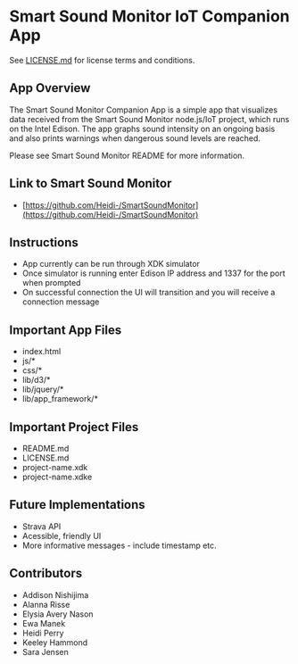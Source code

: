 Smart Sound Monitor IoT Companion App
===================================

See [LICENSE.md](LICENSE.md) for license terms and conditions.

App Overview
------------
The Smart Sound Monitor Companion App is a simple app that visualizes
data received from the Smart Sound Monitor node.js/IoT project, which runs on the Intel Edison. The app graphs sound intensity on an ongoing basis and also prints warnings when dangerous sound levels are reached. 

Please see Smart Sound Monitor README for more information.

Link to Smart Sound Monitor
--------------------------
* [https://github.com/Heidi-/SmartSoundMonitor](https://github.com/Heidi-/SmartSoundMonitor)

Instructions
--------------------------
* App currently can be run through XDK simulator 
* Once simulator is running enter Edison IP address and 1337 for the port when prompted
* On successful connection the UI will transition and you will receive a connection message

Important App Files
--------------------------
* index.html
* js/*
* css/*
* lib/d3/*
* lib/jquery/*
* lib/app_framework/*

Important Project Files
------------------------------
* README.md
* LICENSE.md
* project-name.xdk
* project-name.xdke

Future Implementations
------------------------------
* Strava API
* Acessible, friendly UI
* More informative messages - include timestamp etc.

Contributors
------------------------------
* Addison Nishijima
* Alanna Risse
* Elysia Avery Nason
* Ewa Manek
* Heidi Perry
* Keeley Hammond
* Sara Jensen